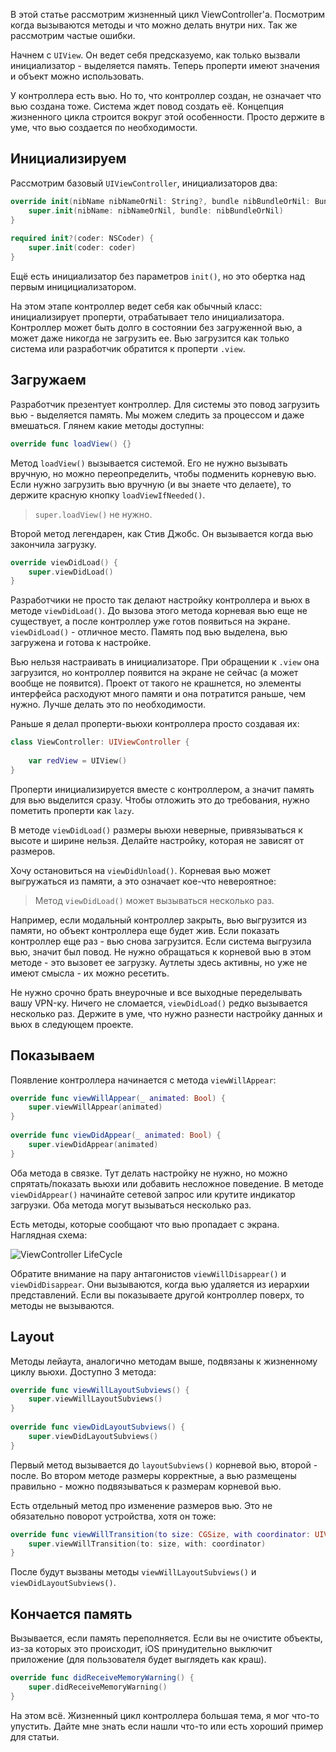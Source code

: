 В этой статье рассмотрим жизненный цикл ViewController'a. Посмотрим когда вызываются методы и что можно делать внутри них. Так же рассмотрим частые ошибки.

Начнем с `UIView`. Он ведет себя предсказуемо, как только вызвали инициализатор - выделяется память. Теперь проперти имеют значения и объект можно использовать.

У контроллера есть вью. Но то, что контроллер создан, не означает что вью создана тоже. Система ждет повод создать её. Концепция жизненного цикла строится вокруг этой особенности. Просто держите в уме, что вью создается по необходимости.

## Инициализируем

Рассмотрим базовый `UIViewController`, инициализаторов два:

```swift
override init(nibName nibNameOrNil: String?, bundle nibBundleOrNil: Bundle?) {
    super.init(nibName: nibNameOrNil, bundle: nibBundleOrNil)
}
    
required init?(coder: NSCoder) {
    super.init(coder: coder)
}
```

Ещё есть инициализатор без параметров `init()`, но это обертка над первым иницициализатором.

На этом этапе контроллер ведет себя как обычный класс: инициализирует проперти, отрабатывает тело инициализатора. Контроллер может быть долго в состоянии без загруженной вью, а может даже никогда не загрузить ее. Вью загрузится как только система или разработчик обратится к проперти `.view`.

## Загружаем

Разработчик презентует контроллер. Для системы это повод загрузить вью - выделяется память. Мы можем следить за процессом и даже вмешаться. Глянем какие методы доступны:

```swift
override func loadView() {}
```

Метод `loadView()` вызывается системой. Его не нужно вызывать вручную, но можно переопределить, чтобы подменить корневую вью. Если нужно загрузить вью вручную (и вы знаете что делаете), то держите красную кнопку `loadViewIfNeeded()`.

> `super.loadView()` не нужно.

Второй метод легендарен, как Стив Джобс. Он вызывается когда вью закончила загрузку.

```swift
override viewDidLoad() {
    super.viewDidLoad()
}
```

Разработчики не просто так делают настройку контроллера и вьюх в методе `viewDidLoad()`. До вызова этого метода корневая вью еще не существует, а после контроллер уже готов появиться на экране. `viewDidLoad()` - отличное место. Память под вью выделена, вью загружена и готова к настройке.

Вью нельзя настраивать в инициализаторе. При обращении к `.view` она загрузится, но контроллер появится на экране не сейчас (а может вообще не появится). Проект от такого не крашнется, но элементы интерфейса расходуют много памяти и она потратится раньше, чем нужно. Лучше делать это по необходимости.

Раньше я делал проперти-вьюхи контроллера просто создавая их:

```swift
class ViewController: UIViewController {
    
    var redView = UIView()
}
```

Проперти инициализируется вместе с контроллером, а значит память для вью выделится сразу. Чтобы отложить это до требования, нужно пометить проперти как `lazy`.

В методе `viewDidLoad()` размеры вьюхи неверные, привязываться к высоте и ширине нельзя. Делайте настройку, которая не зависят от размеров.

Хочу остановиться на `viewDidUnload()`. Корневая вью может выгружаться из памяти, а это означает кое-что невероятное:

>Метод `viewDidLoad()` может вызываться несколько раз.

Например, если модальный контроллер закрыть, вью выгрузится из памяти, но объект контроллера еще будет жив. Если показать контроллер еще раз - вью снова загрузится. Если система выгрузила вью, значит был повод. Не нужно обращаться к корневой вью в этом методе - это вызовет ее загрузку. Аутлеты здесь активны, но уже не имеют смысла - их можно ресетить.

Не нужно срочно брать внеурочные и все выходные переделывать вашу VPN-ку. Ничего не сломается, `viewDidLoad()` редко вызывается несколько раз. Держите в уме, что нужно разнести настройку данных и вьюх в следующем проекте.

## Показываем

Появление контроллера начинается с метода `viewWillAppear`:

```swift
override func viewWillAppear(_ animated: Bool) {
    super.viewWillAppear(animated)
}
    
override func viewDidAppear(_ animated: Bool) {
    super.viewDidAppear(animated)
}
```

Оба метода в связке. Тут делать настройку не нужно, но можно спрятать/показать вьюхи или добавить несложное поведение. В методе `viewDidAppear()` начинайте сетевой запрос или крутите индикатор загрузки. Оба метода могут вызываться несколько раз.

Есть методы, которые сообщают что вью пропадает с экрана. Наглядная схема:

![ViewController LifeCycle](https://cdn.ivanvorobei.by/websites/sparrowcode.io/uiviewcontroller-lifecycle/header.jpg)

Обратите внимание на пару антагонистов `viewWillDisappear()` и `viewDidDisappear`. Они вызываются, когда вью удаляется из иерархии представлений. Если вы показываете другой контроллер поверх, то методы не вызываются.

## Layout

Методы лейаута, аналогично методам выше, подвязаны к жизненному циклу вьюхи. Доступно 3 метода:

```swift
override func viewWillLayoutSubviews() {
    super.viewWillLayoutSubviews()
}
    
override func viewDidLayoutSubviews() {
    super.viewDidLayoutSubviews()
}
```

Первый метод вызывается до `layoutSubviews()` корневой вью, второй - после. Во втором методе размеры корректные, а вью размещены правильно - можно подвязываться к размерам корневой вью.

Есть отдельный метод про изменение размеров вью. Это не обязательно поворот устройства, хотя он тоже:

```swift
override func viewWillTransition(to size: CGSize, with coordinator: UIViewControllerTransitionCoordinator) {
    super.viewWillTransition(to: size, with: coordinator)
}
```

После будут вызваны методы `viewWillLayoutSubviews()` и `viewDidLayoutSubviews()`.

## Кончается память

Вызывается, если память переполняется. Если вы не очистите объекты, из-за которых это происходит, iOS принудительно выключит приложение (для пользователя будет выглядеть как краш).

```swift
override func didReceiveMemoryWarning() {
    super.didReceiveMemoryWarning()
}
```

На этом всё. Жизненный цикл контроллера большая тема, я мог что-то упустить. Дайте мне знать если нашли что-то или есть хороший пример для статьи.


